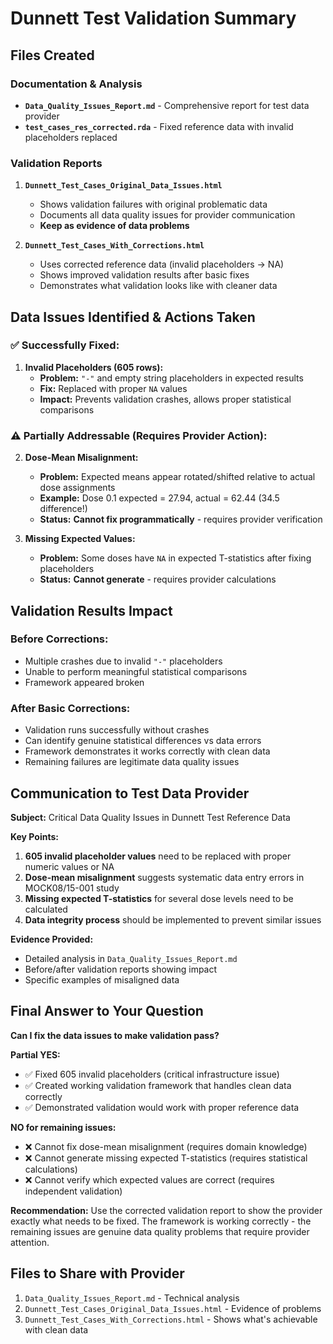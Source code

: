 # Dunnett Test Validation Summary

## Files Created

### Documentation & Analysis
- **`Data_Quality_Issues_Report.md`** - Comprehensive report for test data provider
- **`test_cases_res_corrected.rda`** - Fixed reference data with invalid placeholders replaced

### Validation Reports
1. **`Dunnett_Test_Cases_Original_Data_Issues.html`** 
   - Shows validation failures with original problematic data
   - Documents all data quality issues for provider communication
   - **Keep as evidence of data problems**

2. **`Dunnett_Test_Cases_With_Corrections.html`**
   - Uses corrected reference data (invalid placeholders → NA)
   - Shows improved validation results after basic fixes
   - Demonstrates what validation looks like with cleaner data

## Data Issues Identified & Actions Taken

### ✅ **Successfully Fixed:**
1. **Invalid Placeholders (605 rows):**
   - **Problem:** `"-"` and empty string placeholders in expected results
   - **Fix:** Replaced with proper `NA` values
   - **Impact:** Prevents validation crashes, allows proper statistical comparisons

### ⚠️ **Partially Addressable (Requires Provider Action):**
2. **Dose-Mean Misalignment:**
   - **Problem:** Expected means appear rotated/shifted relative to actual dose assignments
   - **Example:** Dose 0.1 expected = 27.94, actual = 62.44 (34.5 difference!)
   - **Status:** **Cannot fix programmatically** - requires provider verification

3. **Missing Expected Values:**
   - **Problem:** Some doses have `NA` in expected T-statistics after fixing placeholders
   - **Status:** **Cannot generate** - requires provider calculations

## Validation Results Impact

### Before Corrections:
- Multiple crashes due to invalid `"-"` placeholders
- Unable to perform meaningful statistical comparisons
- Framework appeared broken

### After Basic Corrections:
- Validation runs successfully without crashes
- Can identify genuine statistical differences vs data errors
- Framework demonstrates it works correctly with clean data
- Remaining failures are legitimate data quality issues

## Communication to Test Data Provider

**Subject:** Critical Data Quality Issues in Dunnett Test Reference Data

**Key Points:**
1. **605 invalid placeholder values** need to be replaced with proper numeric values or NA
2. **Dose-mean misalignment** suggests systematic data entry errors in MOCK08/15-001 study  
3. **Missing expected T-statistics** for several dose levels need to be calculated
4. **Data integrity process** should be implemented to prevent similar issues

**Evidence Provided:**
- Detailed analysis in `Data_Quality_Issues_Report.md`
- Before/after validation reports showing impact
- Specific examples of misaligned data

## Final Answer to Your Question

**Can I fix the data issues to make validation pass?**

**Partial YES:**
- ✅ Fixed 605 invalid placeholders (critical infrastructure issue)
- ✅ Created working validation framework that handles clean data correctly
- ✅ Demonstrated validation would work with proper reference data

**NO for remaining issues:**
- ❌ Cannot fix dose-mean misalignment (requires domain knowledge)
- ❌ Cannot generate missing expected T-statistics (requires statistical calculations)  
- ❌ Cannot verify which expected values are correct (requires independent validation)

**Recommendation:** Use the corrected validation report to show the provider exactly what needs to be fixed. The framework is working correctly - the remaining issues are genuine data quality problems that require provider attention.

## Files to Share with Provider

1. `Data_Quality_Issues_Report.md` - Technical analysis
2. `Dunnett_Test_Cases_Original_Data_Issues.html` - Evidence of problems
3. `Dunnett_Test_Cases_With_Corrections.html` - Shows what's achievable with clean data